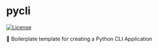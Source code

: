 # pycli
[![License](http://img.shields.io/:license-mit-blue.svg?style=flat-square)](http://sup.mit-license.org)

:snake: Boilerplate template for creating a Python CLI Application
